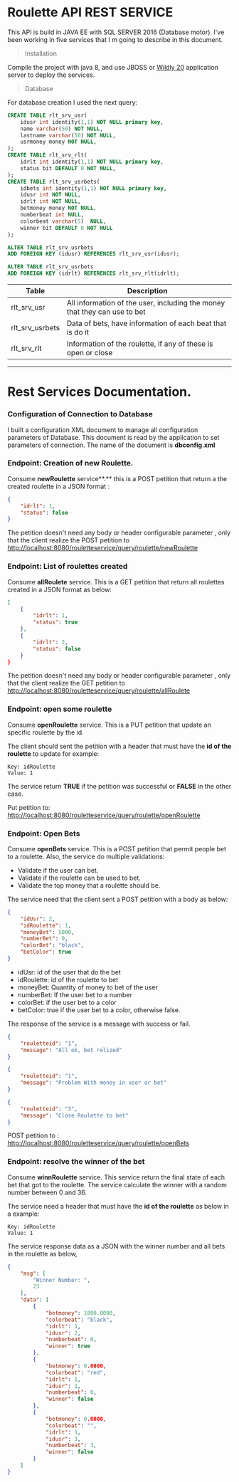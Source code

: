 # Roulette API REST SERVICE

This API is build in JAVA EE with SQL SERVER 2016 (Database motor). I've been working in five services that I m going to describe in this document. 

> Installation

Compile the project with java 8, and use JBOSS or [Wildly 20](https://www.wildfly.org/news/2020/06/08/WildFly20-Final-Released/) application server to deploy the services. 

> Database

For database creation I used the next query: 

```sql
CREATE TABLE rlt_srv_usr(
    idusr int identity(1,1) NOT NULL primary key,
    name varchar(50) NOT NULL,
    lastname varchar(50) NOT NULL,
    usrmoney money NOT NULL,
);
CREATE TABLE rlt_srv_rlt(
    idrlt int identity(1,1) NOT NULL primary key,
    status bit DEFAULT 0 NOT NULL,
);
CREATE TABLE rlt_srv_usrbets(
    idbets int identity(1,1) NOT NULL primary key,
    idusr int NOT NULL,
    idrlt int NOT NULL,
    betmoney money NOT NULL,
    numberbeat int NULL,
    colorbeat varchar(5)  NULL,
    winner bit DEFAULT 0 NOT NULL
);

ALTER TABLE rlt_srv_usrbets
ADD FOREIGN KEY (idusr) REFERENCES rlt_srv_usr(idusr);

ALTER TABLE rlt_srv_usrbets
ADD FOREIGN KEY (idrlt) REFERENCES rlt_srv_rlt(idrlt);
```

| Table | Description |
| --- | ----------- |
| rlt_srv_usr | All information of the user, including the money that they can use to bet |
| rlt_srv_usrbets | Data of bets, have information of each beat that is do it |
| rlt_srv_rlt | Information of the roulette, if any of these is open or close |


---

# Rest Services Documentation.

### Configuration of Connection to Database

I built a configuration XML document to manage all configuration parameters of Database. This document is read by the application to set parameters of connection. The name of the document is **dbconfig.xml** 

### Endpoint:  Creation of new Roulette.

Consume  **newRoulette** service**.** this is a POST petition that return a the created roulette in a JSON format : 

```json
{
    "idrlt": 1,
    "status": false
}
```

The petition doesn't need any body or header configurable parameter , only that the client realize the POST petition to  [http://localhost:8080/rouletteservice/query/roulette/newRoulette](http://localhost:8080/rouletteservice/query/roulette/newRoulette)

### Endpoint: List of roulettes created

Consume **allRoulete** service. This is a GET petition that return all roulettes created in a JSON format as below: 

```json
[
    {
        "idrlt": 1,
        "status": true
    },
    {
        "idrlt": 2,
        "status": false
    }
}
```

The petition doesn't need any body or header configurable parameter , only that the client realize the GET petition to  [http://localhost:8080/rouletteservice/query/roulette/allRoulete](http://localhost:8080/rouletteservice/query/roulette/allRoulete)

### Endpoint: open some roulette

Consume **openRoulette** service. This is a PUT petition that update an specific roulette by the id.

The client should sent the petition with a header that must have the **id of the roulette** to update for example: 

```
Key: idRoulette
Value: 1
```

The service return **TRUE** if the petition was successful or **FALSE** in the other case.

Put petition to: [http://localhost:8080/rouletteservice/query/roulette/openRoulette](http://localhost:8080/rouletteservice/query/roulette/openRoulette)

### Endpoint: Open Bets

Consume **openBets** service. This is a POST petition that permit people bet to a roulette. Also, the service do multiple validations:

- Validate if the user can bet.
- Validate if the roulette can be used to bet.
- Validate the top money that a roulette should be.

The service need that the client sent a POST petition with a body as below: 

```json
{
    "idUsr": 2,
    "idRoulette": 1,
    "moneyBet": 5000,
    "numberBet": 0,
    "colorBet": "black",
    "betColor": true
}
```

                        

- idUsr: id of the user that do the bet
- idRoulette: id of the roulette to bet
- moneyBet: Quantity of money to bet of the user
- numberBet: If the user bet to a number
- colorBet: if the user bet to a color
- betColor: true if the user bet to a color, otherwise false.

The response of the service is a message with success or fail.

```json
{
    "rouletteid": "1",
    "message": "All ok, bet relized"
}
```

```json
{
    "rouletteid": "1",
    "message": "Problem With money in user or bet"
}
```

```json
{
    "rouletteid": "3",
    "message": "Close Roulette to bet"
}
```

POST petition to : [http://localhost:8080/rouletteservice/query/roulette/openBets](http://localhost:8080/rouletteservice/query/roulette/openBets)

### Endpoint: resolve the winner of the bet

Consume **winnRoulette** service. This service return the final state of each bet that got to the roulette.  The service calculate the winner with a random number between 0 and 36.

The service need a header that must have the **id of the roulette** as below in a example: 

```
Key: idRoulette
Value: 1
```

The service response data as a JSON with the winner number and all bets in the roulette as below, 

```json
{
    "msg": [
        "Winner Number: ",
        23
    ],
    "data": [
        {
            "betmoney": 1800.0000,
            "colorbeat": "black",
            "idrlt": 1,
            "idusr": 2,
            "numberbeat": 0,
            "winner": true
        },
        {
            "betmoney": 0.0000,
            "colorbeat": "red",
            "idrlt": 1,
            "idusr": 1,
            "numberbeat": 0,
            "winner": false
        },
        {
            "betmoney": 0.0000,
            "colorbeat": "",
            "idrlt": 1,
            "idusr": 3,
            "numberbeat": 3,
            "winner": false
        }
    ]
}
```